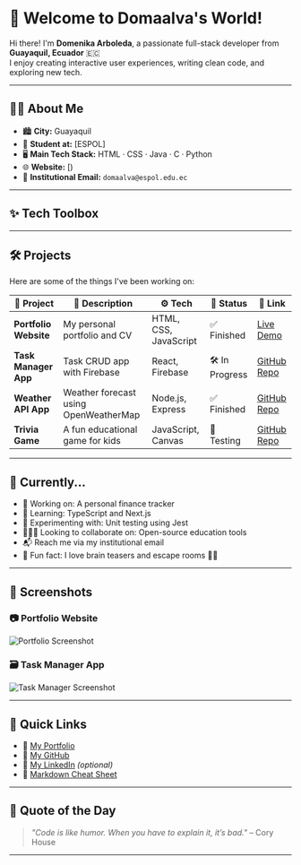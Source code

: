 # 👋 Welcome to Domaalva's World!

Hi there! I'm **Domenika Arboleda**, a passionate full-stack developer from **Guayaquil, Ecuador** 🇪🇨  
I enjoy creating interactive user experiences, writing clean code, and exploring new tech.  

---

## 👩‍💻 About Me

- 🏙️ **City:** Guayaquil  
- 🏫 **Student at:** [ESPOL]  
- 🖥️ **Main Tech Stack:** HTML · CSS · Java · C · Python  
- 🌐 **Website:** [)  
- 📧 **Institutional Email:** `domaalva@espol.edu.ec`

---

## ✨ Tech Toolbox


---

## 🛠️ Projects

Here are some of the things I've been working on:

| 🧩 Project            | 📄 Description                         | ⚙️ Tech               | 🚦 Status        | 🔗 Link                             |
|-----------------------|-----------------------------------------|------------------------|------------------|-------------------------------------|
| **Portfolio Website** | My personal portfolio and CV           | HTML, CSS, JavaScript | ✅ Finished      | [Live Demo](https://your-portfolio.com) |
| **Task Manager App**  | Task CRUD app with Firebase            | React, Firebase        | 🛠️ In Progress   | [GitHub Repo](https://github.com/Domaalva/task-manager) |
| **Weather API App**   | Weather forecast using OpenWeatherMap  | Node.js, Express       | ✅ Finished      | [GitHub Repo](https://github.com/Domaalva/weather-api) |
| **Trivia Game**       | A fun educational game for kids        | JavaScript, Canvas     | 🧪 Testing       | [GitHub Repo](https://github.com/Domaalva/trivia-game) |

---

## 🌱 Currently...

- 🔭 Working on: A personal finance tracker  
- 🌱 Learning: TypeScript and Next.js  
- 🧪 Experimenting with: Unit testing using Jest  
- 🧑‍🤝‍🧑 Looking to collaborate on: Open-source education tools  
- 📬 Reach me via my institutional email  
- 🎲 Fun fact: I love brain teasers and escape rooms 🧠🚪  

---

## 📸 Screenshots

### 📷 Portfolio Website
![Portfolio Screenshot](https://via.placeholder.com/800x400.png?text=Portfolio+Website)

### 🗃️ Task Manager App
![Task Manager Screenshot](https://via.placeholder.com/800x400.png?text=Task+Manager+App)

---

## 🔗 Quick Links

- 🔹 [My Portfolio](https://your-portfolio.com)  
- 🔹 [My GitHub](https://github.com/Domaalva)  
- 🔹 [My LinkedIn](https://linkedin.com/in/yourname) _(optional)_  
- 🔹 [Markdown Cheat Sheet](https://www.markdownguide.org/cheat-sheet/)

---

## 🎨 Quote of the Day

> *"Code is like humor. When you have to explain it, it’s bad."* – Cory House

---
